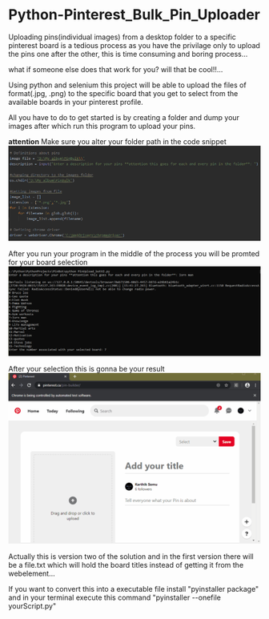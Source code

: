 # Python-Pinterest_Bulk_Pin_Uploader
Uploading pins(individual images) from a desktop folder to a specific pinterest board is a tedious process as you have the privilage
only to upload the pins one after the other, this is time consuming and boring process...

what if someone else does that work for you? will that be cool!!...

Using python and selenium this project will be able to upload the files of format(.jpg, .png) to the specific board that you get to select from the available boards in your pinterest profile.

All you have to do to get started is by creating a folder and dump your images after which run this program to upload your pins.

**attention**
Make sure you alter your folder path in the code snippet
![Folder/Path](MetaData/FolderPath.PNG)

After you run your program in the middle of the process you will be promted for your board selection
![BoardSelect](MetaData/BoardSelect.PNG)

After your selection this is gonna be your result
![Final Result](MetaData/Final.gif)

Actually this is version two of the solution and in the first version there will be a file.txt which will hold the board titles instead of getting it from the webelement...

If you want to convert this into a executable file install "pyinstaller package" and in your terminal execute this command 
"pyinstaller --onefile yourScript.py"
